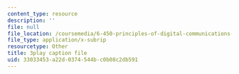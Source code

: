 ```yaml
---
content_type: resource
description: ''
file: null
file_location: /coursemedia/6-450-principles-of-digital-communications-i-fall-2006/33033453a22d0374544bc0b08c2db591_zkR2TT7x8uQ.srt
file_type: application/x-subrip
resourcetype: Other
title: 3play caption file
uid: 33033453-a22d-0374-544b-c0b08c2db591
---
```

